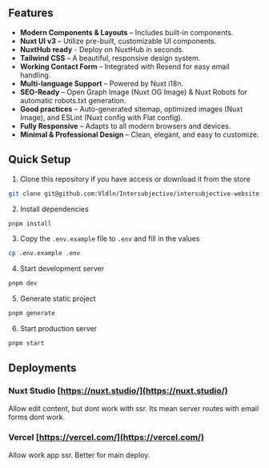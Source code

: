 ## Features

- **Modern Components & Layouts** – Includes built-in components.
- **Nuxt UI v3** – Utilize pre-built, customizable UI components.
- **NuxtHub ready** - Deploy on NuxtHub in seconds.
- **Tailwind CSS** – A beautiful, responsive design system.
- **Working Contact Form** – Integrated with Resend for easy email handling.
- **Multi-language Support** – Powered by Nuxt i18n.
- **SEO-Ready** – Open Graph Image (Nuxt OG Image) & Nuxt Robots for automatic robots.txt generation.
- **Good practices** – Auto-generated sitemap, optimized images (Nuxt Image), and ESLint (Nuxt config with Flat config).
- **Fully Responsive** – Adapts to all modern browsers and devices.
- **Minimal & Professional Design** – Clean, elegant, and easy to customize.

## Quick Setup

1. Clone this repository if you have access or download it from the store

```bash
git clone git@github.com:Vldln/Intersubjective/intersubjective-website.git
```

2. Install dependencies

```bash
pnpm install
```

3. Copy the `.env.example` file to `.env` and fill in the values

```bash
cp .env.example .env
```

4. Start development server

```bash
pnpm dev
```

5. Generate static project

```bash
pnpm generate
```

6. Start production server

```bash
pnpm start
```

## Deployments

### Nuxt Studio [https://nuxt.studio/](https://nuxt.studio/)

Allow edit content, but dont work with ssr. Its mean server routes with email forms dont work.

### Vercel [https://vercel.com/](https://vercel.com/)

Allow work app ssr. Better for main deploy.
